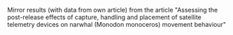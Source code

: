 Mirror results (with data from own article) from the article "Assessing the post-release effects of capture, handling and placement of satellite telemetry devices on narwhal (Monodon monoceros) movement behaviour"
